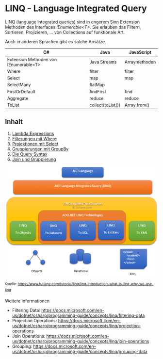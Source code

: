 # LINQ - Language Integrated Query

LINQ (language integrated queries) sind in engerem Sinn Extension Methoden des Interfaces
*IEnumerable\<T\>*. Sie erlauben das Filtern, Sortieren, Projizieren, ... von Collections
auf funktionale Art.

Auch in anderen Sprachen gibt es solche Ansätze.

| C#                                      | Java              | JavaScript    |
|-----------------------------------------|-------------------|---------------|
| Extension Methoden von IEnumerable\<T\> | Java Streams      | Arraymethoden |
| Where                                   | filter            | filter        |
| Select                                  | map               | map           |
| SelectMany                              | flatMap           |               |
| FirstOrDefault                          | findFirst         | find          |
| Aggregate                               | reduce            | reduce        |
| ToList                                  | collect(toList()) | Array.from()  |

## Inhalt

1. [Lambda Expressions](01_Lambdas/README.md)
2. [Filterungen mit Where](02_Filterung/README.md)
3. [Projektionen mit Select](03_Projection/README.md)
4. [Gruppierungen mit GroupBy](04_GroupBy/README.md)
5. [Die Query Syntax](05_QuerySyntax/README.md)
6. [Join und Gruppierung](06_Join_Grouping/README.md)

![](linq-architecture-diagram.png)

<sup>Quelle: https://www.tutlane.com/tutorial/linq/linq-introduction-what-is-linq-why-we-use-linq</sup>

Weitere Informationen
- Filtering Data: https://docs.microsoft.com/en-us/dotnet/csharp/programming-guide/concepts/linq/filtering-data
- Projection Operations: https://docs.microsoft.com/en-us/dotnet/csharp/programming-guide/concepts/linq/projection-operations
- Join Operations: https://docs.microsoft.com/en-us/dotnet/csharp/programming-guide/concepts/linq/join-operations
- Grouping: https://docs.microsoft.com/en-us/dotnet/csharp/programming-guide/concepts/linq/grouping-data